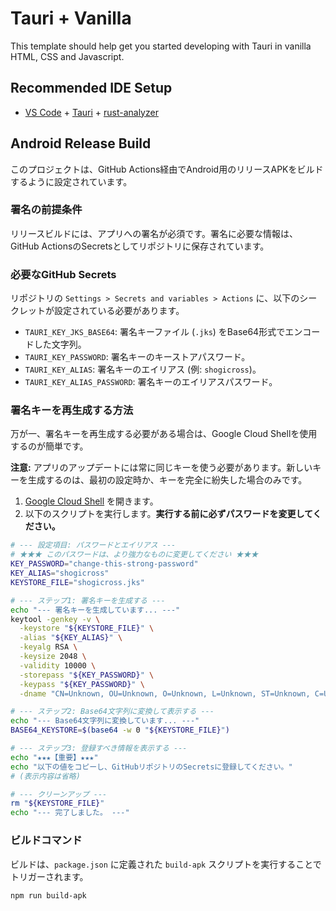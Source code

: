 # Tauri + Vanilla

This template should help get you started developing with Tauri in vanilla HTML, CSS and Javascript.

## Recommended IDE Setup

- [VS Code](https://code.visualstudio.com/) + [Tauri](https://marketplace.visualstudio.com/items?itemName=tauri-apps.tauri-vscode) + [rust-analyzer](https://marketplace.visualstudio.com/items?itemName=rust-lang.rust-analyzer)


## Android Release Build

このプロジェクトは、GitHub Actions経由でAndroid用のリリースAPKをビルドするように設定されています。

### 署名の前提条件

リリースビルドには、アプリへの署名が必須です。署名に必要な情報は、GitHub ActionsのSecretsとしてリポジトリに保存されています。

### 必要なGitHub Secrets

リポジトリの `Settings > Secrets and variables > Actions` に、以下のシークレットが設定されている必要があります。

- `TAURI_KEY_JKS_BASE64`: 署名キーファイル (`.jks`) をBase64形式でエンコードした文字列。
- `TAURI_KEY_PASSWORD`: 署名キーのキーストアパスワード。
- `TAURI_KEY_ALIAS`: 署名キーのエイリアス (例: `shogicross`)。
- `TAURI_KEY_ALIAS_PASSWORD`: 署名キーのエイリアスパスワード。

### 署名キーを再生成する方法

万が一、署名キーを再生成する必要がある場合は、Google Cloud Shellを使用するのが簡単です。

**注意:** アプリのアップデートには常に同じキーを使う必要があります。新しいキーを生成するのは、最初の設定時か、キーを完全に紛失した場合のみです。

1.  [Google Cloud Shell](https://shell.cloud.google.com/) を開きます。
2.  以下のスクリプトを実行します。**実行する前に必ずパスワードを変更してください。**

```sh
# --- 設定項目: パスワードとエイリアス ---
# ★★★ このパスワードは、より強力なものに変更してください ★★★
KEY_PASSWORD="change-this-strong-password"
KEY_ALIAS="shogicross"
KEYSTORE_FILE="shogicross.jks"

# --- ステップ1: 署名キーを生成する ---
echo "--- 署名キーを生成しています... ---"
keytool -genkey -v \
  -keystore "${KEYSTORE_FILE}" \
  -alias "${KEY_ALIAS}" \
  -keyalg RSA \
  -keysize 2048 \
  -validity 10000 \
  -storepass "${KEY_PASSWORD}" \
  -keypass "${KEY_PASSWORD}" \
  -dname "CN=Unknown, OU=Unknown, O=Unknown, L=Unknown, ST=Unknown, C=Unknown"

# --- ステップ2: Base64文字列に変換して表示する ---
echo "--- Base64文字列に変換しています... ---"
BASE64_KEYSTORE=$(base64 -w 0 "${KEYSTORE_FILE}")

# --- ステップ3: 登録すべき情報を表示する ---
echo "★★★【重要】★★★"
echo "以下の値をコピーし、GitHubリポジトリのSecretsに登録してください。"
# (表示内容は省略)

# --- クリーンアップ ---
rm "${KEYSTORE_FILE}"
echo "--- 完了しました。 ---"
```

### ビルドコマンド

ビルドは、`package.json` に定義された `build-apk` スクリプトを実行することでトリガーされます。

```sh
npm run build-apk
```
